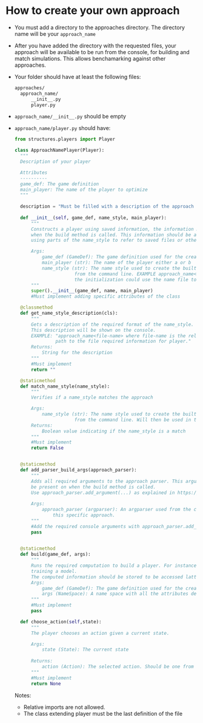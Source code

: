 # How to create your own approach

* You must add a directory to the approaches directory.
  The directory name will be your `approach_name`

* After you have added the directory with the requested files, your approach will be available
  to be run from the console, for building and match simulations. This allows benchamarking
  against other approaches.

* Your folder should have at least the following files:
  ```sh
  approaches/
    approach_name/
        __init__.py
        player.py
  ```
* `approach_name/__init__.py` should be empty

* `approach_name/player.py` should have:

  ```python
  from structures.players import Player

  class ApproachNamePlayer(Player):
    """
    Description of your player

    Attributes
    ----------
    game_def: The game definition
    main_player: The name of the player to optimize
    """
    
    description = "Must be filled with a description of the approach to show on the console"
    
    def __init__(self, game_def, name_style, main_player):
        """
        Constructs a player using saved information, the information must be saved 
        when the build method is called. This information should be able to be accessed
        using parts of the name_style to refer to saved files or other conditions

        Args:
            game_def (GameDef): The game definition used for the creation
            main_player (str): The name of the player either a or b
            name_style (str): The name style used to create the built player. This name will be passed
                        from the command line. EXAMPLE approach_name<file-name>, in this case 
                        the initialization could use the name file to load player.
        """
        super().__init__(game_def, name, main_player)
        #Must implement adding specific attributes of the class

    @classmethod
    def get_name_style_description(cls):
        """
        Gets a description of the required format of the name_style.
        This description will be shown on the console.
        EXAMPLE: "approach_name<file-name> where file-name is the relative 
                 path to the file required information for player."
        Returns: 
            String for the description
        """
        #Must implement
        return ""

    @staticmethod
    def match_name_style(name_style):
        """
        Verifies if a name_style matches the approach

        Args:
            name_style (str): The name style used to create the built player. This name will be passed
                        from the command line. Will then be used in the constructor. 
        Returns: 
            Boolean value indicating if the name_style is a match
        """
        #Must implement
        return False


    @staticmethod
    def add_parser_build_args(approach_parser):
        """
        Adds all required arguments to the approach parser. This arguments will then 
        be present on when the build method is called.
        Use approach_parser.add_argument(...) as explained in https://docs.python.org/2/library/argparse.html
        
        Args:
            approach_parser (argparser): An argparser used from the command line for
                this specific approach. 
        """
        #Add the required console arguments with approach_parser.add_argument(...)
        pass
    

    @staticmethod
    def build(game_def, args):
        """
        Runs the required computation to build a player. For instance, creating a tree or 
        training a model. 
        The computed information should be stored to be accessed latter on using the name_style
        Args:
            game_def (GameDef): The game definition used for the creation
            args (NameSpace): A name space with all the attributes defined in add_parser_build_args
        """
        #Must implement
        pass

    def choose_action(self,state):
        """
        The player chooses an action given a current state.

        Args:
            state (State): The current state
        
        Returns:
            action (Action): The selected action. Should be one from the list of state.legal_actions
        """
        #Must implement
        return None
  ```

    Notes:
    - Relative imports are not allowed.
    - The class extending player must be the last definition of the file

